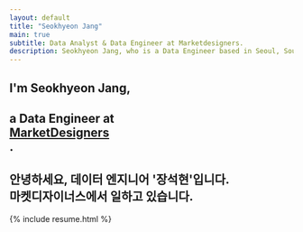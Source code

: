 ```yaml
---
layout: default
title: "Seokhyeon Jang"
main: true
subtitle: Data Analyst & Data Engineer at Marketdesigners.
description: Seokhyeon Jang, who is a Data Engineer based in Seoul, South Korea. | '장석현' 데이터 엔지니어입니다. 마켓디자이너스에서 일합니다.
---
```


<div class="intro-animation">
<section class="explanation">
    <h1 class="intro">
    I'm Seokhyeon Jang,
    </h1>
    <h1 class="intro">a Data Engineer at 
        <div class="intro-link">
            <a class="transition" href="https://marketdesigners.com/" target="_blank">
                MarketDesigners
            </a>
            <div class="underline-mask transition"></div>
            <div class="underline"></div>
        </div>.
    </h1>
    <h2 class="intro">안녕하세요, 데이터 엔지니어 '장석현'입니다. <br> 마켓디자이너스에서 일하고 있습니다.</h2>
</section>
</div>

{% include resume.html %}
